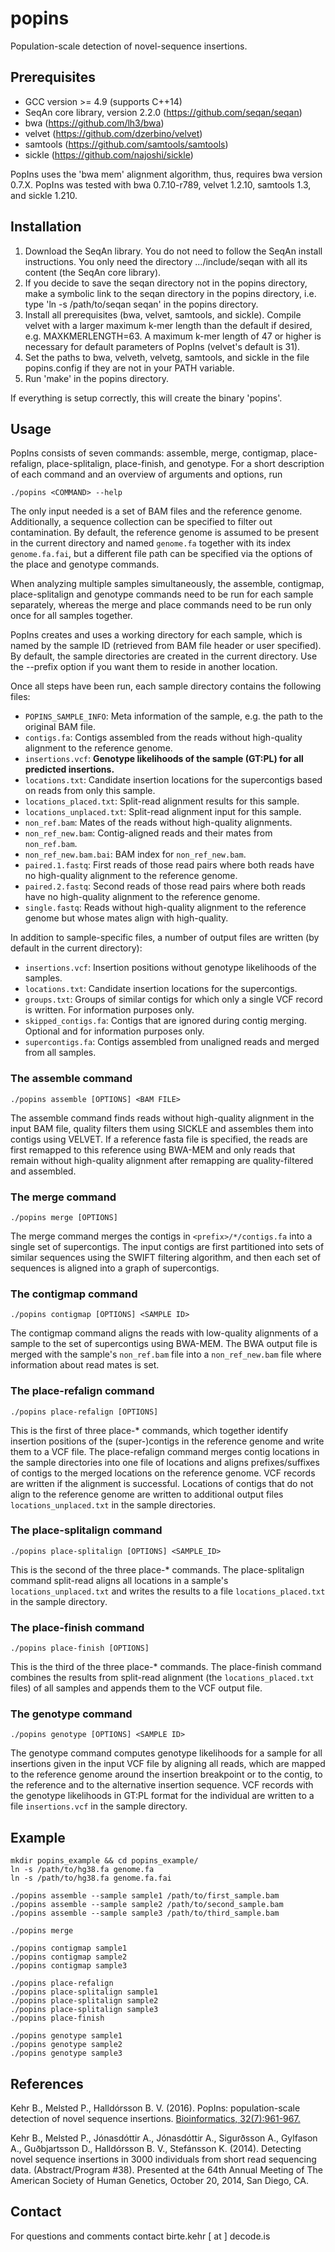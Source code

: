 popins
======

Population-scale detection of novel-sequence insertions.


Prerequisites
-------------

* GCC version >= 4.9 (supports C++14)
* SeqAn core library, version 2.2.0 (https://github.com/seqan/seqan)
* bwa (https://github.com/lh3/bwa)
* velvet (https://github.com/dzerbino/velvet)
* samtools (https://github.com/samtools/samtools)
* sickle (https://github.com/najoshi/sickle)

PopIns uses the 'bwa mem' alignment algorithm, thus, requires bwa version 0.7.X.
PopIns was tested with bwa 0.7.10-r789, velvet 1.2.10, samtools 1.3, and sickle 1.210.


Installation
------------

1. Download the SeqAn library. You do not need to follow the SeqAn install instructions. You only need the directory .../include/seqan with all its content (the SeqAn core library).
2. If you decide to save the seqan directory not in the popins directory, make a symbolic link to the seqan directory in the popins directory, i.e. type 'ln -s /path/to/seqan seqan' in the popins directory.
3. Install all prerequisites (bwa, velvet, samtools, and sickle).
   Compile velvet with a larger maximum k-mer length than the default if desired, e.g. MAXKMERLENGTH=63.
   A maximum k-mer length of 47 or higher is necessary for default parameters of PopIns (velvet's default is 31).
4. Set the paths to bwa, velveth, velvetg, samtools, and sickle in the file popins.config if they are not in your PATH variable.
5. Run 'make' in the popins directory.

If everything is setup correctly, this will create the binary 'popins'.


Usage
-----

PopIns consists of seven commands: assemble, merge, contigmap, place-refalign, place-splitalign, place-finish, and genotype.
For a short description of each command and an overview of arguments and options, run

    ./popins <COMMAND> --help
    
The only input needed is a set of BAM files and the reference genome. Additionally, a sequence collection can be specified to filter out contamination.
By default, the reference genome is assumed to be present in the current directory and named `genome.fa` together with its index `genome.fa.fai`, but a different file path can be specified via the options of the place and genotype commands.

When analyzing multiple samples simultaneously, the assemble, contigmap, place-splitalign and genotype commands need to be run for each sample separately, whereas the merge and place commands need to be run only once for all samples together.

PopIns creates and uses a working directory for each sample, which is named by the sample ID (retrieved from BAM file header or user specified).
By default, the sample directories are created in the current directory. Use the --prefix option if you want them to reside in another location.

Once all steps have been run, each sample directory contains the following files:
- `POPINS_SAMPLE_INFO`: Meta information of the sample, e.g. the path to the original BAM file.
- `contigs.fa`: Contigs assembled from the reads without high-quality alignment to the reference genome.
- `insertions.vcf`: **Genotype likelihoods of the sample (GT:PL) for all predicted insertions.**
- `locations.txt`: Candidate insertion locations for the supercontigs based on reads from only this sample.
- `locations_placed.txt`: Split-read alignment results for this sample.
- `locations_unplaced.txt`: Split-read alignment input for this sample.
- `non_ref.bam`: Mates of the reads without high-quality alignments.
- `non_ref_new.bam`: Contig-aligned reads and their mates from `non_ref.bam`.
- `non_ref_new.bam.bai`: BAM index for `non_ref_new.bam`. 
- `paired.1.fastq`: First reads of those read pairs where both reads have no high-quality alignment to the reference genome.
- `paired.2.fastq`: Second reads of those read pairs where both reads have no high-quality alignment to the reference genome.
- `single.fastq`:  Reads without high-quality alignment to the reference genome but whose mates align with high-quality.

In addition to sample-specific files, a number of output files are written (by default in the current directory):
- `insertions.vcf`: Insertion positions without genotype likelihoods of the samples.
- `locations.txt`: Candidate insertion locations for the supercontigs.
- `groups.txt`: Groups of similar contigs for which only a single VCF record is written. For information purposes only.
- `skipped_contigs.fa`: Contigs that are ignored during contig merging. Optional and for information purposes only.
- `supercontigs.fa`: Contigs assembled from unaligned reads and merged from all samples.


### The assemble command

    ./popins assemble [OPTIONS] <BAM FILE>

The assemble command finds reads without high-quality alignment in the input BAM file, quality filters them using SICKLE and assembles them into contigs using VELVET.
If a reference fasta file is specified, the reads are first remapped to this reference using BWA-MEM and only reads that remain without high-quality alignment after remapping are quality-filtered and assembled.


### The merge command

    ./popins merge [OPTIONS]

The merge command merges the contigs in `<prefix>/*/contigs.fa` into a single set of supercontigs.
The input contigs are first partitioned into sets of similar sequences using the SWIFT filtering algorithm, and then each set of sequences is aligned into a graph of supercontigs.


### The contigmap command

    ./popins contigmap [OPTIONS] <SAMPLE ID>

The contigmap command aligns the reads with low-quality alignments of a sample to the set of supercontigs using BWA-MEM.
The BWA output file is merged with the sample's `non_ref.bam` file into a `non_ref_new.bam` file where information about read mates is set.


### The place-refalign command

    ./popins place-refalign [OPTIONS]

This is the first of three place-* commands, which together identify insertion positions of the (super-)contigs in the reference genome and write them to a VCF file.
The place-refalign command merges contig locations in the sample directories into one file of locations and aligns prefixes/suffixes of contigs to the merged locations on the reference genome. VCF records are written if the alignment is successful. Locations of contigs that do not align to the reference genome are written to additional output files `locations_unplaced.txt` in the sample directories.


### The place-splitalign command

    ./popins place-splitalign [OPTIONS] <SAMPLE_ID>

This is the second of the three place-* commands. The place-splitalign command split-read aligns all locations in a sample's `locations_unplaced.txt` and writes the results to a file `locations_placed.txt` in the sample directory.


### The place-finish command

    ./popins place-finish [OPTIONS]
    
This is the third of the three place-* commands. The place-finish command combines the results from split-read alignment (the `locations_placed.txt` files) of all samples and appends them to the VCF output file.


### The genotype command

    ./popins genotype [OPTIONS] <SAMPLE ID>

The genotype command computes genotype likelihoods for a sample for all insertions given in the input VCF file by aligning all reads, which are mapped to the reference genome around the insertion breakpoint or to the contig, to the reference and to the alternative insertion sequence.
VCF records with the genotype likelihoods in GT:PL format for the individual are written to a file `insertions.vcf` in the sample directory.


Example
-------

    mkdir popins_example && cd popins_example/
    ln -s /path/to/hg38.fa genome.fa
    ln -s /path/to/hg38.fa genome.fa.fai
    
    ./popins assemble --sample sample1 /path/to/first_sample.bam
    ./popins assemble --sample sample2 /path/to/second_sample.bam
    ./popins assemble --sample sample3 /path/to/third_sample.bam
    
    ./popins merge
    
    ./popins contigmap sample1
    ./popins contigmap sample2
    ./popins contigmap sample3
    
    ./popins place-refalign
    ./popins place-splitalign sample1
    ./popins place-splitalign sample2
    ./popins place-splitalign sample3
    ./popins place-finish
    
    ./popins genotype sample1
    ./popins genotype sample2
    ./popins genotype sample3
    


References
----------

Kehr B., Melsted P., Halldórsson B. V. (2016).
PopIns: population-scale detection of novel sequence insertions.
[Bioinformatics, 32(7):961-967.](http://bioinformatics.oxfordjournals.org/content/32/7/961.abstract)

Kehr B., Melsted P., Jónasdóttir A., Jónasdóttir A., Sigurðsson A., Gylfason A., Guðbjartsson D., Halldórsson B. V., Stefánsson K. (2014).
Detecting novel sequence insertions in 3000 individuals from short read sequencing data. (Abstract/Program #38).
Presented at the 64th Annual Meeting of The American Society of Human Genetics, October 20, 2014, San Diego, CA.


Contact
-------

For questions and comments contact birte.kehr [ at ] decode.is
